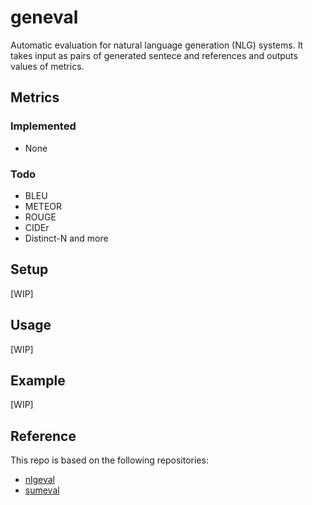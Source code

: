 # geneval
Automatic evaluation for natural language generation (NLG) systems.
It takes input as pairs of generated sentece and references and outputs values of metrics.

## Metrics

### Implemented
- None

### Todo
- BLEU
- METEOR
- ROUGE
- CIDEr
- Distinct-N
and more

## Setup
[WIP]

## Usage
[WIP]

## Example
[WIP]

## Reference
This repo is based on the following repositories:
- [nlgeval](https://github.com/Maluuba/nlg-eval)
- [sumeval](https://github.com/chakki-works/sumeval)